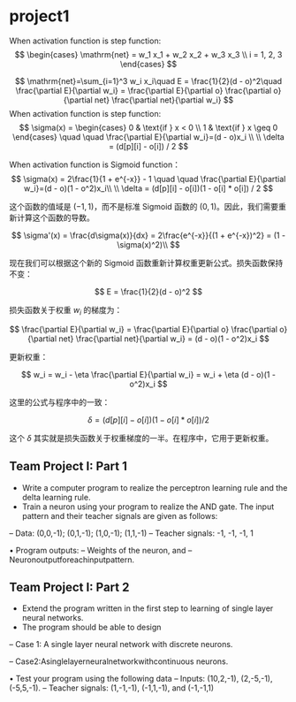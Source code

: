 # project1

When activation function is step function:
$$
\begin{cases}
  \mathrm{net} = w_1 x_1 + w_2 x_2 + w_3 x_3 \\
  i = 1, 2, 3
\end{cases}
$$

$$
\mathrm{net}=\sum_{i=1}^3 w_i x_i\quad  E = \frac{1}{2}(d - o)^2\quad \frac{\partial E}{\partial w_i} = \frac{\partial E}{\partial o} \frac{\partial o}{\partial net} \frac{\partial net}{\partial w_i}
$$
When activation function is step function:
$$
\sigma(x) = \begin{cases}
           0 & \text{if } x < 0 \\
           1 & \text{if } x \geq 0
       \end{cases}
\quad \quad  \frac{\partial E}{\partial w_i}=(d - o)x_i \\
\\
\delta = (d[p][i] - o[i]) / 2
$$


When activation function is  Sigmoid function：
$$
\sigma(x) = 2\frac{1}{1 + e^{-x}} - 1 \quad \quad  \frac{\partial E}{\partial w_i}=(d - o)(1 - o^2)x_i\\
\\
\delta = (d[p][i] - o[i])(1 - o[i] * o[i]) / 2
$$

这个函数的值域是 $(-1, 1)$，而不是标准 Sigmoid 函数的 $(0, 1)$。因此，我们需要重新计算这个函数的导数。

$$
\sigma'(x) = \frac{d\sigma(x)}{dx} = 2\frac{e^{-x}}{(1 + e^{-x})^2} = (1 - \sigma(x)^2)\\
$$

现在我们可以根据这个新的 Sigmoid 函数重新计算权重更新公式。损失函数保持不变：

$$
E = \frac{1}{2}(d - o)^2
$$

损失函数关于权重 $w_i$ 的梯度为：

$$
\frac{\partial E}{\partial w_i} = \frac{\partial E}{\partial o} \frac{\partial o}{\partial net} \frac{\partial net}{\partial w_i} = (d - o)(1 - o^2)x_i
$$

更新权重：

$$
w_i = w_i - \eta \frac{\partial E}{\partial w_i} = w_i + \eta (d - o)(1 - o^2)x_i
$$

这里的公式与程序中的一致：

$$
\delta = (d[p][i] - o[i])(1 - o[i] * o[i]) / 2
$$

这个 $\delta$ 其实就是损失函数关于权重梯度的一半。在程序中，它用于更新权重。

## Team Project I: Part 1

- Write a computer program to realize the perceptron learning rule and the delta learning rule.
- Train a neuron using your program to realize the AND gate. The input pattern and their teacher signals are given as follows:

– Data: (0,0,-1); (0,1,-1); (1,0,-1); (1,1,-1) – Teacher signals: -1, -1, -1, 1

• Program outputs:
 – Weights of the neuron, and
 – Neuronoutputforeachinputpattern.

## Team Project I: Part 2

- Extend the program written in the first step to learning of single layer neural networks.
- The program should be able to design

– Case 1: A single layer neural network with discrete neurons.

– Case2:Asinglelayerneuralnetworkwithcontinuous neurons.

• Test your program using the following data – Inputs: (10,2,-1), (2,-5,-1), (-5,5,-1).
 – Teacher signals: (1,-1,-1), (-1,1,-1), and (-1,-1,1)


